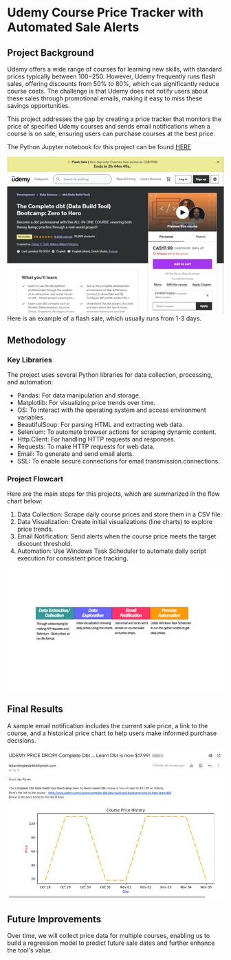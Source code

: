# Udemy Course Price Tracker with Automated Sale Alerts

## Project Background
Udemy offers a wide range of courses for learning new skills, with standard prices typically between $100-$250. However, Udemy frequently runs flash sales, offering discounts from 50% to 80%, which can significantly reduce course costs. The challenge is that Udemy does not notify users about these sales through promotional emails, making it easy to miss these savings opportunities. 

This project addresses the gap by creating a price tracker that monitors the price of specified Udemy courses and sends email notifications when a course is on sale, ensuring users can purchase courses at the best price.

The Python Jupyter notebook for this project can be found [HERE](https://github.com/Lekan-E/Udemy-Course-Price-Tracker/blob/2c9bf5adef376cbbba7ac0164805b1beea7ac86e/Udemy%20Price%20Tracker.ipynb)


![ALT TEXT](https://github.com/Lekan-E/Udemy-Course-Price-Tracker/blob/2c9bf5adef376cbbba7ac0164805b1beea7ac86e/Misc/udemy-sale.png)
Here is an example of a flash sale, which usually runs from 1-3 days.

## Methodology
### Key Libraries
The project uses several Python libraries for data collection, processing, and automation:
- Pandas: For data manipulation and storage.
- Matplotlib: For visualizing price trends over time.
- OS: To interact with the operating system and access environment variables.
- BeautifulSoup: For parsing HTML and extracting web data.
- Selenium: To automate browser actions for scraping dynamic content.
- Http.Client: For handling HTTP requests and responses.
- Requests: To make HTTP requests for web data.
- Email: To generate and send email alerts.
- SSL: To enable secure connections for email transmission.connections.

### Project Flowcart
Here are the main steps for this projects, which are summarized in the flow chart below:
1. Data Collection: Scrape daily course prices and store them in a CSV file.
2. Data Visualization: Create initial visualizations (line charts) to explore price trends.
3. Email Notification: Send alerts when the course price meets the target discount threshold.
4. Automation: Use Windows Task Scheduler to automate daily script execution for consistent price tracking.

![ALT TEXT](https://github.com/Lekan-E/Udemy-Course-Price-Tracker/blob/2c9bf5adef376cbbba7ac0164805b1beea7ac86e/Misc/Project%20Flowchart.jpg)

## Final Results
A sample email notification includes the current sale price, a link to the course, and a historical price chart to help users make informed purchase decisions.

![alt text](https://github.com/Lekan-E/Udemy-Course-Price-Tracker/blob/ebdc69eee3507e637b1a930cd32cb5e2a35492f5/Misc/Email.png)

## Future Improvements
Over time, we will collect price data for multiple courses, enabling us to build a regression model to predict future sale dates and further enhance the tool's value.